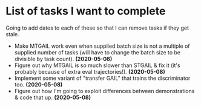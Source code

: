 # List of tasks I want to complete

Going to add dates to each of these so that I can remove tasks if they get stale.

- Make MTGAIL work even when supplied batch size is not a multiple of supplied
  number of tasks (will have to change the batch size to be divisible by task
  count). **(2020-05-08)**
- Figure out why MTGAIL is so much slower than STGAIL & fix it (it's probably
  because of extra eval trajectories!). **(2020-05-08)**
- Implement some variant of "transfer GAIL" that trains the discriminator too.
  **(2020-05-08)**
- Figure out how I'm going to exploit differences between demonstrations & code
  that up. **(2020-05-08)**
